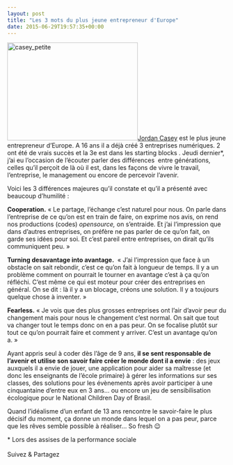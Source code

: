 ```yaml
---
layout: post
title: "Les 3 mots du plus jeune entrepreneur d'Europe"
date: 2015-06-29T19:57:35+00:00
---
```

<div class="entry-content" itemprop="text">
<p><a href="/juliecoudry/uploads/2015/06/casey_petite.jpg"><img class="alignleft size-medium wp-image-2451" src="/juliecoudry/uploads/2015/06/casey_petite-300x225.jpg" alt="casey_petite" width="300" height="225" srcset="/juliecoudry/uploads/2015/06/casey_petite-300x225.jpg 300w, /juliecoudry/uploads/2015/06/casey_petite.jpg 320w" sizes="(max-width: 300px) 100vw, 300px"></a><a href="http://www.parismatch.com/Actu/Economie/Le-plus-jeune-entrepreneur-d-Europe-a-15-ans-Jordan-Casey-707914">Jordan Casey</a> est le plus jeune entrepreneur d’Europe. A 16 ans il a déjà créé 3 entreprises numériques. 2 ont été de vrais succès et la 3e est dans les starting blocks . Jeudi dernier*, j’ai eu l’occasion de l’écouter parler des différences  entre générations, celles qu’il perçoit de là où il est, dans les façons de vivre le travail, l’entreprise, le management ou encore de percevoir l’avenir.</p>
<p>Voici les 3 différences majeures qu’il constate et qu’il a présenté avec beaucoup d’humilité :</p>
<p><strong>Cooperation.</strong> « Le partage, l’échange c’est naturel pour nous. On parle dans l’entreprise de ce qu’on est en train de faire, on exprime nos avis, on rend nos productions (codes) <em>opensource, </em>on s’entraide. Et j’ai l’impression que dans d’autres entreprises, on préfère ne pas parler de ce qu’on fait, on garde ses idées pour soi. Et c’est pareil entre entreprises, on dirait qu’ils communiquent peu. »</p>
<p><strong>Turning desavantage into avantage.</strong>  « J’ai l’impression que face à un obstacle on sait rebondir, c’est ce qu’on fait à longueur de temps. Il y a un problème comment on pourrait le tourner en avantage c’est à ça qu’on réfléchi. C’est même ce qui est moteur pour créer des entreprises en général. On se dit : là il y a un blocage, créons une solution. Il y a toujours quelque chose à inventer. »</p>
<p><strong>Fearless.</strong> « Je vois que des plus grosses entreprises ont l’air d’avoir peur du changement mais pour nous le changement c’est normal. On sait que tout va changer tout le temps donc on en a pas peur. On se focalise plutôt sur tout ce qu’on pourrait faire et comment y arriver. C’est un avantage qu’on a. »</p>
<p>Ayant appris seul à coder dès l’âge de 9 ans, <strong>il se sent responsable de l’avenir et utilise son savoir faire créer le monde dont il a envie</strong> : des jeux auxquels il a envie de jouer, une application pour aider sa maîtresse (et donc les enseignants de l’école primaire) à gérer les informations sur ses classes, des solutions pour les évènements après avoir participer à une cinquantaine d’entre eux en 3 ans… ou encore un jeu de sensibilisation écologique pour le National Children Day of Brasil.</p>
<p>Quand l’idéalisme d’un enfant de 13 ans rencontre le savoir-faire le plus décisif du moment, ça donne un monde dans lequel on a pas peur, parce que les rêves semble possible à réaliser… So fresh 😉</p>
<p>* Lors des assises de la performance sociale</p>
<div class="sfsi_Sicons" style="width: 100%; display: inline-block; vertical-align: middle; text-align:left">
<div style="margin:0px 8px 0px 0px; line-height: 24px"><span>Suivez &amp; Partagez</span></div>
<div class="sfsi_socialwpr">
<div class="sf_fb" style="text-align:left;width:98px"><div class="fb-like" href="http://www.juliecoudry.com/les-3-mots-du-plus-jeune-entrepreneur-deurope/" width="180" send="false" showfaces="false" action="like" data-share="true" data-layout="button"></div></div>
<div class="sf_twiter" style="text-align:left;float:left;width:auto"><a href="http://twitter.com/share" data-count="none" class="sr-twitter-button twitter-share-button" lang="en" data-url="http://www.juliecoudry.com/les-3-mots-du-plus-jeune-entrepreneur-deurope/" data-text="Les 3 mots du plus jeune entrepreneur d’Europe"></a></div>
</div>
</div>
<!--<rdf:RDF xmlns:rdf="http://www.w3.org/1999/02/22-rdf-syntax-ns#"
			xmlns:dc="http://purl.org/dc/elements/1.1/"
			xmlns:trackback="http://madskills.com/public/xml/rss/module/trackback/">
		<rdf:Description rdf:about="http://www.juliecoudry.com/les-3-mots-du-plus-jeune-entrepreneur-deurope/"
    dc:identifier="http://www.juliecoudry.com/les-3-mots-du-plus-jeune-entrepreneur-deurope/"
    dc:title="Les 3 mots du plus jeune entrepreneur d&rsquo;Europe"
    trackback:ping="http://www.juliecoudry.com/les-3-mots-du-plus-jeune-entrepreneur-deurope/trackback/" />
</rdf:RDF>-->
</div>
